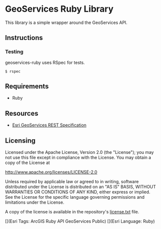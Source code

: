 # GeoServices Ruby Library

This library is a simple wrapper around the GeoServices API.


## Instructions


### Testing

geoservices-ruby uses RSpec for tests. 

    $ rspec

## Requirements

* Ruby

## Resources

* [Esri GeoServices REST Specification](http://www.esri.com/industries/landing-pages/geoservices/geoservices)


## Licensing
Licensed under the Apache License, Version 2.0 (the "License");
you may not use this file except in compliance with the License.
You may obtain a copy of the License at

   http://www.apache.org/licenses/LICENSE-2.0

Unless required by applicable law or agreed to in writing, software
distributed under the License is distributed on an "AS IS" BASIS,
WITHOUT WARRANTIES OR CONDITIONS OF ANY KIND, either express or implied.
See the License for the specific language governing permissions and
limitations under the License.

A copy of the license is available in the repository's [license.txt](./license.txt) file.

[](Esri Tags: ArcGIS Ruby API GeoServices Public)
[](Esri Language: Ruby)
